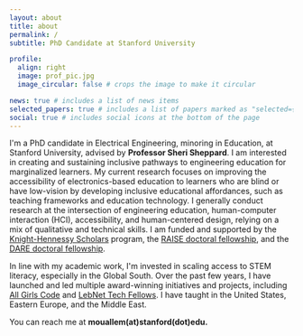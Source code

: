 ```yaml
---
layout: about
title: about
permalink: /
subtitle: PhD Candidate at Stanford University

profile:
  align: right
  image: prof_pic.jpg
  image_circular: false # crops the image to make it circular

news: true # includes a list of news items
selected_papers: true # includes a list of papers marked as "selected={true}"
social: true # includes social icons at the bottom of the page
---
```


I'm a PhD candidate in Electrical Engineering, minoring in Education, at Stanford University, advised by <b>Professor Sheri Sheppard</b>. I am interested in creating and sustaining inclusive pathways to engineering education for marginalized learners. My current research focuses on improving the accessibility of electronics-based education to learners who are blind or have low-vision by developing inclusive educational affordances, such as teaching frameworks and education technology. I generally conduct research at the intersection of engineering education, human-computer interaction (HCI), accessibility, and human-centered design, relying on a mix of qualitative and technical skills. I am funded and supported by the [Knight-Hennessy Scholars](https://knight-hennessy.stanford.edu) program, the [RAISE doctoral fellowship](https://vpge.stanford.edu/fellowships-funding/RAISE), and the [DARE doctoral fellowship](https://vpge.stanford.edu/fellowships-funding/dare).

In line with my academic work, I'm invested in scaling access to STEM literacy, especially in the Global South. Over the past few years, I have launched and led multiple award-winning initiatives and projects, including [All Girls Code](https://www.allgirlscode.me) and [LebNet Tech Fellows](https://lebnet.us/TechFellows). I have taught in the United States, Eastern Europe, and the Middle East.

You can reach me at <b>mouallem(at)stanford(dot)edu.</b>